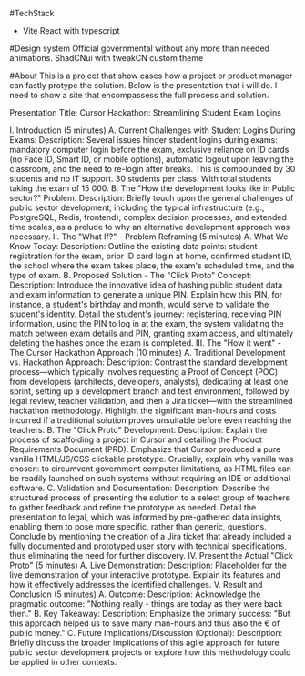 #TechStack

- Vite React with typescript


#Design system
Official governmental without any more than needed animations. 
ShadCNui with tweakCN custom theme

#About
This is a project that show cases how a project or product manager can fastly protype the solution. Below is the presentation that i will do. I need to show a site that encompassess the full process and solution.

Presentation Title: Cursor Hackathon: Streamlining Student Exam Logins

I. Introduction (5 minutes)
A. Current Challenges with Student Logins During Exams:
Description: Several issues hinder student logins during exams: mandatory computer login before the exam, exclusive reliance on ID cards (no Face ID, Smart ID, or mobile options), automatic logout upon leaving the classroom, and the need to re-login after breaks. This is compounded by 30 students and no IT support. 30 students per class. With total students taking the exam of 15 000. 
B. The "How the development looks like in Public sector?" Problem:
Description: Briefly touch upon the general challenges of public sector development, including the typical infrastructure (e.g., PostgreSQL, Redis, frontend), complex decision processes, and extended time scales, as a prelude to why an alternative development approach was necessary.
II. The "What If?" - Problem Reframing (5 minutes)
A. What We Know Today:
Description: Outline the existing data points: student registration for the exam, prior ID card login at home, confirmed student ID, the school where the exam takes place, the exam's scheduled time, and the type of exam.
B. Proposed Solution - The "Click Proto" Concept:
Description: Introduce the innovative idea of hashing public student data and exam information to generate a unique PIN. Explain how this PIN, for instance, a student's birthday and month, would serve to validate the student's identity. Detail the student's journey: registering, receiving PIN information, using the PIN to log in at the exam, the system validating the match between exam details and PIN, granting exam access, and ultimately deleting the hashes once the exam is completed.
III. The "How it went" - The Cursor Hackathon Approach (10 minutes)
A. Traditional Development vs. Hackathon Approach:
Description: Contrast the standard development process—which typically involves requesting a Proof of Concept (POC) from developers (architects, developers, analysts), dedicating at least one sprint, setting up a development branch and test environment, followed by legal review, teacher validation, and then a Jira ticket—with the streamlined hackathon methodology. Highlight the significant man-hours and costs incurred if a traditional solution proves unsuitable before even reaching the teachers.
B. The "Click Proto" Development:
Description: Explain the process of scaffolding a project in Cursor and detailing the Product Requirements Document (PRD). Emphasize that Cursor produced a pure vanilla HTML/JS/CSS clickable prototype. Crucially, explain why vanilla was chosen: to circumvent government computer limitations, as HTML files can be readily launched on such systems without requiring an IDE or additional software.
C. Validation and Documentation:
Description: Describe the structured process of presenting the solution to a select group of teachers to gather feedback and refine the prototype as needed. Detail the presentation to legal, which was informed by pre-gathered data insights, enabling them to pose more specific, rather than generic, questions. Conclude by mentioning the creation of a Jira ticket that already included a fully documented and prototyped user story with technical specifications, thus eliminating the need for further discovery.
IV. Present the Actual "Click Proto" (5 minutes)
A. Live Demonstration:
Description: Placeholder for the live demonstration of your interactive prototype. Explain its features and how it effectively addresses the identified challenges.
V. Result and Conclusion (5 minutes)
A. Outcome:
Description: Acknowledge the pragmatic outcome: "Nothing really - things are today as they were back then."
B. Key Takeaway:
Description: Emphasize the primary success: "But this approach helped us to save many man-hours and thus also the € of public money."
C. Future Implications/Discussion (Optional):
Description: Briefly discuss the broader implications of this agile approach for future public sector development projects or explore how this methodology could be applied in other contexts.
